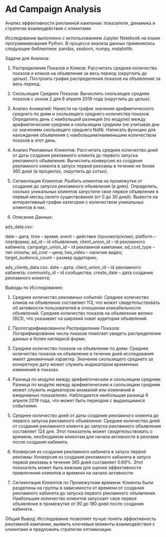 # Ad Campaign Analysis
Анализ эффективности рекламной кампании: показатели, динамика и стратегии взаимодействия с клиентами



Исследование выполнено с использованием Jupyter Notebook на языке программирования Python. В процессе анализа данных применялись следующие библиотеки: pandas, seaborn, numpy, matplotlib.



Задачи для Анализа:

1) Распределение Показов и Кликов:
Рассчитать среднее количество показов и кликов на объявление за весь период (округлить до целых).
Построить график распределения показов на объявление за весь период.

2) Скользящее Среднее Показов:
Вычислить скользящее среднее показов с окном 2 для 6 апреля 2019 года (округлить до целых).

3) Анализ Аномалий:
Нанести на график значения арифметического среднего по дням и скользящего среднего количества показов.
Определить день с наибольшей разницей (по модулю) между арифметическим средним и скользящим средним (не учитывая дни со значением скользящего среднего NaN).
Написать функцию для нахождения объявления с наибольшим/наименьшим количеством показов в этот день.

4) Анализ Рекламных Клиентов:
Рассчитать среднее количество дней от даты создания рекламного клиента до первого запуска рекламного объявления.
Вычислить конверсию из создания рекламного клиента в запуск первой рекламы в течение не более 365 дней (в процентах, округлить до сотых).

5) Сегментация Клиентов:
Разбить клиентов на промежутки от создания до запуска рекламного объявления (в днях).
Определить, сколько уникальных клиентов запустили свое первое объявление в первый месяц своего существования (от 0 до 30 дней).
Вывести на интерактивный график категории с количеством уникальных клиентов в них.

6) Описание Данных:

ads_data.csv:

date – дата;
time – время;
event – действие (просмотр/клик);
platform – платформа;
ad_id – id объявления;
client_union_id – id рекламного кабинета;
campaign_union_id – id рекламной кампании;
ad_cost_type – тип оплаты;
ad_cost – цена;
has_video – наличие видео;
target_audience_count – размер аудитории;

ads_clients_data.csv:
date – дата;
client_union_id – id рекламного кабинета;
community_id – id сообщества;
create_date – дата создания рекламного клиента;



Выводы по Исследованию:
1) Среднее количество рекламных событий:
Среднее количество кликов на объявление составляет 113, что может свидетельствовать об активности пользователей в отношении кликабельности объявлений.
Среднее количество показов на объявление велико (923), что указывает на широкий охват аудитории объявлений.

2) Прологарифмированное Распределение Показов:
Логарифмирование числа показов помогает увидеть распределение данных в более наглядной форме.

3) Среднее количество показов на объявление по дням:
Среднее количество показов на объявление в течение дней исследования имеет динамичный характер.
Значение скользящего среднего за конкретную дату может служить индикатором временных изменений в показах.

4) Разница по модулю между арифметическим и скользящим средним:
Разница по модулю между арифметическим и скользящим средним может служить индикатором аномалий или изменений в ежедневных показателях.
Наблюдается наибольшая разница 6 апреля 2019 года, что может быть периодом с выдающимися событиями.

5) Среднее количество дней от даты создания рекламного клиента до первого запуска рекламного объявления:
Среднее количество дней от создания рекламного клиента до запуска рекламного объявления составляет 124 дня.
Этот показатель может свидетельствовать о времени, необходимом клиентам для начала активности в рекламе после создания кабинета.

6) Конверсия из создания рекламного кабинета в запуск первой рекламы:
Конверсия из создания рекламного кабинета в запуск первой рекламы в течение 365 дней составляет 0.69%.
Этот показатель может быть важным для оценки эффективности привлечения клиентов и времени на начало активности.

7) Сегментация Клиентов по Промежуткам времени:
Клиенты были разделены на группы в зависимости от времени от создания рекламного кабинета до запуска первого рекламного объявления.
Наибольшее количество клиентов запускает свое первое объявление в промежутке от 90 до 180 дней после создания кабинета.



Общий Вывод:
Исследование позволяет лучше понять эффективность рекламной кампании, выявить ключевые моменты взаимодействия с клиентами и предложить стратегии оптимизации.
